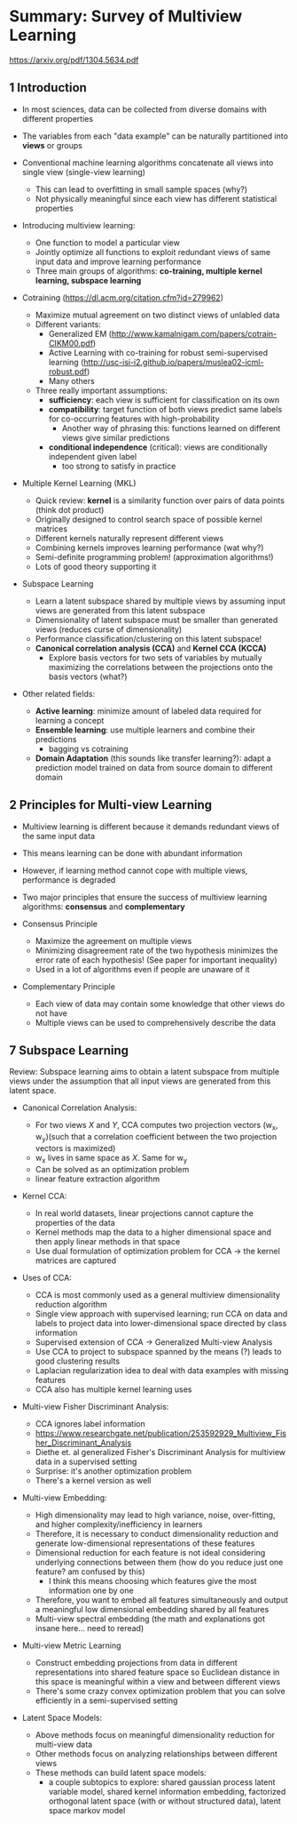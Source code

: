 # Summary: Survey of Multiview Learning  
https://arxiv.org/pdf/1304.5634.pdf

## 1 Introduction

- In most sciences, data can be collected from diverse domains with different properties
- The variables from each "data example" can be naturally partitioned into **views** or groups
- Conventional machine learning algorithms concatenate all views into single view (single-view learning)
  - This can lead to overfitting in small sample spaces (why?)
  - Not physically meaningful since each view has different statistical properties

- Introducing multiview learning:
  - One function to model a particular view
  - Jointly optimize all functions to exploit redundant views of same input data and improve learning performance
  - Three main groups of algorithms: **co-training, multiple kernel learning, subspace learning**

- Cotraining (https://dl.acm.org/citation.cfm?id=279962)
  - Maximize mutual agreement on two distinct views of unlabled data
  - Different variants:
    - Generalized EM (http://www.kamalnigam.com/papers/cotrain-CIKM00.pdf)
    - Active Learning with co-training for robust semi-supervised learning (http://usc-isi-i2.github.io/papers/muslea02-icml-robust.pdf)
    - Many others
  - Three really important assumptions:
    - **sufficiency**: each view is sufficient for classification on its own
    - **compatibility**: target function of both views predict same labels for co-occurring features with high-probability
      - Another way of phrasing this: functions learned on different views give similar predictions
    - **conditional independence** (critical): views are conditionally independent given label
      - too strong to satisfy in practice

- Multiple Kernel Learning (MKL)
  - Quick review: **kernel** is a similarity function over pairs of data points (think dot product)
  - Originally designed to control search space of possible kernel matrices
  - Different kernels naturally represent different views
  - Combining kernels improves learning performance (wat why?)
  - Semi-definite programming problem! (approximation algorithms!)
  - Lots of good theory supporting it

- Subspace Learning
  - Learn a latent subspace shared by multiple views by assuming input views are generated from this latent subspace
  - Dimensionality of latent subspace must be smaller than generated views (reduces curse of dimensionality)
  - Performance classification/clustering on this latent subspace!
  - **Canonical correlation analysis (CCA)** and **Kernel CCA (KCCA)**
    - Explore basis vectors for two sets of variables by mutually maximizing the correlations between the projections onto the basis vectors (what?)

- Other related fields:
  - **Active learning**: minimize amount of labeled data required for learning a concept
  - **Ensemble learning**: use multiple learners and combine their predictions
    - bagging vs cotraining
  - **Domain Adaptation** (this sounds like transfer learning?): adapt a prediction model trained on data from source domain to different domain


## 2 Principles for Multi-view Learning

- Multiview learning is different because it demands redundant views of the same input data
- This means learning can be done with abundant information
- However, if learning method cannot cope with multiple views, performance is degraded
- Two major principles that ensure the success of multiview learning algorithms: **consensus** and **complementary**

- Consensus Principle
  - Maximize the agreement on multiple views
  - Minimizing disagreement rate of the two hypothesis minimizes the error rate of each hypothesis! (See paper for important inequality)
  - Used in a lot of algorithms even if people are unaware of it

- Complementary Principle
  - Each view of data may contain some knowledge that other views do not have
  - Multiple views can be used to comprehensively describe the data


## 7 Subspace Learning
Review: Subspace learning aims to obtain a latent subspace from multiple views under the assumption that all input views are generated from this latent space.

- Canonical Correlation Analysis:
  - For two views *X* and *Y*, CCA computes two projection vectors (w<sub>x</sub>, w<sub>y</sub>)(such that a correlation coefficient between the two projection vectors is maximized)
  - w<sub>x</sub> lives in same space as *X*. Same for w<sub>y</sub>
  - Can be solved as an optimization problem
  - linear feature extraction algorithm

- Kernel CCA:
  - In real world datasets, linear projections cannot capture the properties of the data
  - Kernel methods map the data to a higher dimensional space and then apply linear methods in that space
  - Use dual formulation of optimization problem for CCA -> the kernel matrices are captured

- Uses of CCA:
  - CCA is most commonly used as a general multiview dimensionality reduction algorithm
  - Single view approach with supervised learning; run CCA on data and labels to project data into lower-dimensional space directed by class information
  - Supervised extension of CCA -> Generalized Multi-view Analysis
  - Use CCA to project to subspace spanned by the means (?) leads to good clustering results
  - Laplacian regularization idea to deal with data examples with missing features
  - CCA also has multiple kernel learning uses

- Multi-view Fisher Discriminant Analysis:
  - CCA ignores label information
  - https://www.researchgate.net/publication/253592929_Multiview_Fisher_Discriminant_Analysis
  - Diethe et. al generalized Fisher's Discriminant Analysis for multiview data in a supervised setting
  - Surprise: it's another optimization problem
  - There's a kernel version as well

- Multi-view Embedding:
  - High dimensionality may lead to high variance, noise, over-fitting, and higher complexity/inefficiency in learners
  - Therefore, it is necessary to conduct dimensionality reduction and generate low-dimensional representations of these features
  - Dimensional reduction for each feature is not ideal considering underlying connections between them (how do you reduce just one feature? am confused by this)
    - I think this means choosing which features give the most information one by one
  - Therefore, you want to embed all features simultaneously and output a meaningful low dimensional embedding shared by all features
  - Multi-view spectral embedding (the math and explanations got insane here... need to reread)

- Multi-view Metric Learning
  - Construct embedding projections from data in different representations into shared feature space so Euclidean distance in this space is meaningful within a view and between different views
  - There's some crazy convex optimization problem that you can solve efficiently in a semi-supervised setting

- Latent Space Models:
  - Above methods focus on meaningful dimensionality reduction for multi-view data
  - Other methods focus on analyzing relationships between different views
  - These methods can build latent space models:
    - a couple subtopics to explore: shared gaussian process latent variable model, shared kernel information embedding, factorized orthogonal latent space (with or without structured data), latent space markov model

